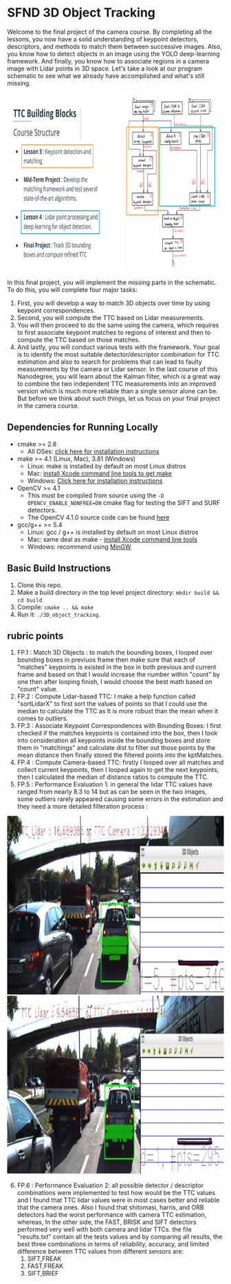 # SFND 3D Object Tracking

Welcome to the final project of the camera course. By completing all the lessons, you now have a solid understanding of keypoint detectors, descriptors, and methods to match them between successive images. Also, you know how to detect objects in an image using the YOLO deep-learning framework. And finally, you know how to associate regions in a camera image with Lidar points in 3D space. Let's take a look at our program schematic to see what we already have accomplished and what's still missing.

<img src="images/course_code_structure.png" width="779" height="414" />

In this final project, you will implement the missing parts in the schematic. To do this, you will complete four major tasks: 
1. First, you will develop a way to match 3D objects over time by using keypoint correspondences. 
2. Second, you will compute the TTC based on Lidar measurements. 
3. You will then proceed to do the same using the camera, which requires to first associate keypoint matches to regions of interest and then to compute the TTC based on those matches. 
4. And lastly, you will conduct various tests with the framework. Your goal is to identify the most suitable detector/descriptor combination for TTC estimation and also to search for problems that can lead to faulty measurements by the camera or Lidar sensor. In the last course of this Nanodegree, you will learn about the Kalman filter, which is a great way to combine the two independent TTC measurements into an improved version which is much more reliable than a single sensor alone can be. But before we think about such things, let us focus on your final project in the camera course. 

## Dependencies for Running Locally
* cmake >= 2.8
  * All OSes: [click here for installation instructions](https://cmake.org/install/)
* make >= 4.1 (Linux, Mac), 3.81 (Windows)
  * Linux: make is installed by default on most Linux distros
  * Mac: [install Xcode command line tools to get make](https://developer.apple.com/xcode/features/)
  * Windows: [Click here for installation instructions](http://gnuwin32.sourceforge.net/packages/make.htm)
* OpenCV >= 4.1
  * This must be compiled from source using the `-D OPENCV_ENABLE_NONFREE=ON` cmake flag for testing the SIFT and SURF detectors.
  * The OpenCV 4.1.0 source code can be found [here](https://github.com/opencv/opencv/tree/4.1.0)
* gcc/g++ >= 5.4
  * Linux: gcc / g++ is installed by default on most Linux distros
  * Mac: same deal as make - [install Xcode command line tools](https://developer.apple.com/xcode/features/)
  * Windows: recommend using [MinGW](http://www.mingw.org/)

## Basic Build Instructions

1. Clone this repo.
2. Make a build directory in the top level project directory: `mkdir build && cd build`
3. Compile: `cmake .. && make`
4. Run it: `./3D_object_tracking`.

##  rubric points

1. FP.1 : Match 3D Objects : to match the bounding boxes, I looped over bounding boxes in previuos frame then make sure that each of "matches" keypoints is existed in the box in both previous and current frame and based on that I would increase the number within "count" by one then after looping finish, I would choose the best math based on "count" value.
2. FP.2 : Compute Lidar-based TTC: I make a help function called "sortLidarX" to first sort the values of points so that I could use the median to calculate the TTC as It is more robust than the mean when it comes to outliers.
3. FP.3 : Associate Keypoint Correspondences with Bounding Boxes: I first checked if the matches keypoints is contained into the box, then I took into consideration all keypoints inside the bounding boxes and store them in "matchings" and calculate dist to filter out those points by the mean distance then finally stored the filtered points into the kptMatches.
4. FP.4 : Compute Camera-based TTC: firstly I looped over all matches and collect  current keypoints, then I looped again to get the next keypoints, then I calculated the median of  distance ratios to compute the TTC.
5. FP.5 : Performance Evaluation 1: in general the lidar TTC values have ranged from nearly 8.3 to 14 but as can be seen in the two images, some outliers rarely appeared causing some errors in the estimation and they need a more detailed filteration process : 
<img src="results/lidar_1_error_TTC.jpg" width="779" height="414" />
<img src="results/lidar_2_error_TTC.jpg" width="779" height="414" />

6. FP.6 : Performance Evaluation 2: all possible detector / descriptor combinations were implemented to test how would be the TTC values and I found that TTC lidar values were in most cases better and reliable that the camera ones. Also I found that shitomasi, harris, and ORB detectors had the worst performance with camera TTC estimation, whereas, In the other side, the FAST, BRISK and SIFT detectors performed very well with both camera and lidar TTCs. the file "results.txt" contain all the tests values and by comparing all results, the best three combinations in terms of reliability, accuracy, and limited difference between TTC values from different sensors are:
	1. SIFT,FREAK
    2. FAST,FREAK
    3. SIFT,BRIEF
